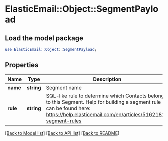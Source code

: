 # ElasticEmail::Object::SegmentPayload

## Load the model package
```perl
use ElasticEmail::Object::SegmentPayload;
```

## Properties
Name | Type | Description | Notes
------------ | ------------- | ------------- | -------------
**name** | **string** | Segment name | [optional] 
**rule** | **string** | SQL-like rule to determine which Contacts belong to this Segment. Help for building a segment rule can be found here: https://help.elasticemail.com/en/articles/5162182-segment-rules | [optional] 

[[Back to Model list]](../README.md#documentation-for-models) [[Back to API list]](../README.md#documentation-for-api-endpoints) [[Back to README]](../README.md)


